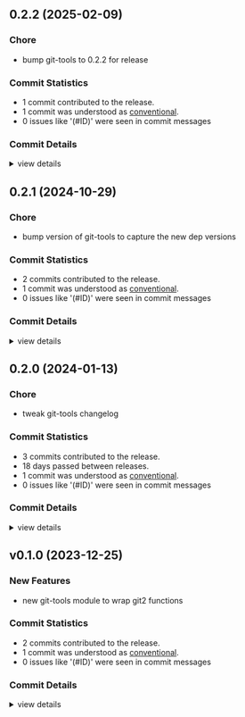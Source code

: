 

## 0.2.2 (2025-02-09)

### Chore

 - <csr-id-1b9a62e43c049f5fef79f6acd6c7b31c2fd9b751/> bump git-tools to 0.2.2 for release

### Commit Statistics

<csr-read-only-do-not-edit/>

 - 1 commit contributed to the release.
 - 1 commit was understood as [conventional](https://www.conventionalcommits.org).
 - 0 issues like '(#ID)' were seen in commit messages

### Commit Details

<csr-read-only-do-not-edit/>

<details><summary>view details</summary>

 * **Uncategorized**
    - Bump git-tools to 0.2.2 for release ([`1b9a62e`](https://github.com/spmadden/irox/commit/1b9a62e43c049f5fef79f6acd6c7b31c2fd9b751))
</details>

## 0.2.1 (2024-10-29)

<csr-id-976ac6c154c5b5ef4c73613c5acc93662305b7cb/>

### Chore

 - <csr-id-976ac6c154c5b5ef4c73613c5acc93662305b7cb/> bump version of git-tools to capture the new dep versions

### Commit Statistics

<csr-read-only-do-not-edit/>

 - 2 commits contributed to the release.
 - 1 commit was understood as [conventional](https://www.conventionalcommits.org).
 - 0 issues like '(#ID)' were seen in commit messages

### Commit Details

<csr-read-only-do-not-edit/>

<details><summary>view details</summary>

 * **Uncategorized**
    - Release irox-git-tools v0.2.1 ([`d6d1013`](https://github.com/spmadden/irox/commit/d6d1013dcf02cc315cc81e9baa97fb6b865f1768))
    - Bump version of git-tools to capture the new dep versions ([`976ac6c`](https://github.com/spmadden/irox/commit/976ac6c154c5b5ef4c73613c5acc93662305b7cb))
</details>

## 0.2.0 (2024-01-13)

<csr-id-419be2e8158e3f2bf81858af89e57b4ace2247b1/>

### Chore

 - <csr-id-419be2e8158e3f2bf81858af89e57b4ace2247b1/> tweak git-tools changelog

### Commit Statistics

<csr-read-only-do-not-edit/>

 - 3 commits contributed to the release.
 - 18 days passed between releases.
 - 1 commit was understood as [conventional](https://www.conventionalcommits.org).
 - 0 issues like '(#ID)' were seen in commit messages

### Commit Details

<csr-read-only-do-not-edit/>

<details><summary>view details</summary>

 * **Uncategorized**
    - Release irox-git-tools v0.2.0 ([`2685d06`](https://github.com/spmadden/irox/commit/2685d06b54ce1c4649829c6dad7c00c50e256298))
    - Tweak git-tools changelog ([`419be2e`](https://github.com/spmadden/irox/commit/419be2e8158e3f2bf81858af89e57b4ace2247b1))
    - Release irox-tools v0.5.0, safety bump 17 crates ([`a46e9e2`](https://github.com/spmadden/irox/commit/a46e9e2da699f6ccd3a85b660014f0e15e59c0d0))
</details>

## v0.1.0 (2023-12-25)

### New Features

 - <csr-id-838f93781f1cbeb85a055c738e70cc83802e7d4b/> new git-tools module to wrap git2 functions

### Commit Statistics

<csr-read-only-do-not-edit/>

 - 2 commits contributed to the release.
 - 1 commit was understood as [conventional](https://www.conventionalcommits.org).
 - 0 issues like '(#ID)' were seen in commit messages

### Commit Details

<csr-read-only-do-not-edit/>

<details><summary>view details</summary>

 * **Uncategorized**
    - Release irox-git-tools v0.1.0 ([`84812ab`](https://github.com/spmadden/irox/commit/84812ab385e3bae9a8b3f487ff9f503c99cbe8fa))
    - New git-tools module to wrap git2 functions ([`838f937`](https://github.com/spmadden/irox/commit/838f93781f1cbeb85a055c738e70cc83802e7d4b))
</details>

